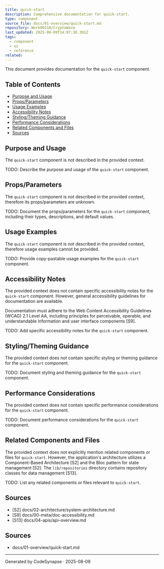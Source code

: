 ```yaml
---
title: quick-start
description: Comprehensive documentation for quick-start.
type: component
source_file: docs/01-overview/quick-start.md
repository: Work90210/CryptoWave
last_updated: 2025-08-09T14:07:38.391Z
tags:
  - component
  - ui
  - reference
related:
---
```

This document provides documentation for the `quick-start` component.

## Table of Contents

*   [Purpose and Usage](#purpose-and-usage)
*   [Props/Parameters](#propsparameters)
*   [Usage Examples](#usage-examples)
*   [Accessibility Notes](#accessibility-notes)
*   [Styling/Theming Guidance](#stylingtheming-guidance)
*   [Performance Considerations](#performance-considerations)
*   [Related Components and Files](#related-components-and-files)
*   [Sources](#sources)

## Purpose and Usage

The `quick-start` component is not described in the provided context.

TODO: Describe the purpose and usage of the `quick-start` component.

## Props/Parameters

The `quick-start` component is not described in the provided context, therefore its props/parameters are unknown.

TODO: Document the props/parameters for the `quick-start` component, including their types, descriptions, and default values.

## Usage Examples

The `quick-start` component is not described in the provided context, therefore usage examples cannot be provided.

TODO: Provide copy-pastable usage examples for the `quick-start` component.

## Accessibility Notes

The provided context does not contain specific accessibility notes for the `quick-start` component. However, general accessibility guidelines for documentation are available.

Documentation must adhere to the Web Content Accessibility Guidelines (WCAG) 2.1 Level AA, including principles for perceivable, operable, and understandable information and user interface components [S9].

TODO: Add specific accessibility notes for the `quick-start` component.

## Styling/Theming Guidance

The provided context does not contain specific styling or theming guidance for the `quick-start` component.

TODO: Document styling and theming guidance for the `quick-start` component.

## Performance Considerations

The provided context does not contain specific performance considerations for the `quick-start` component.

TODO: Document performance considerations for the `quick-start` component.

## Related Components and Files

The provided context does not explicitly mention related components or files for `quick-start`. However, the application's architecture utilizes a Component-Based Architecture [S2] and the Bloc pattern for state management [S2]. The `lib/repositories` directory contains repository classes for data management [S13].

TODO: List any related components or files relevant to `quick-start`.

## Sources

*   [S2] docs/02-architecture/system-architecture.md
*   [S9] docs/00-meta/doc-accessibility.md
*   [S13] docs/04-apis/api-overview.md

## Sources
- docs/01-overview/quick-start.md

---
Generated by CodeSynapse · 2025-08-09